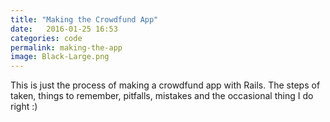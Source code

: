 ```yaml
---
title: "Making the Crowdfund App"
date:   2016-01-25 16:53
categories: code
permalink: making-the-app
image: Black-Large.png
---
```


This is just the process of making a crowdfund app with Rails. 
The steps of taken, things to remember, pitfalls, mistakes and the occasional thing I do right :)